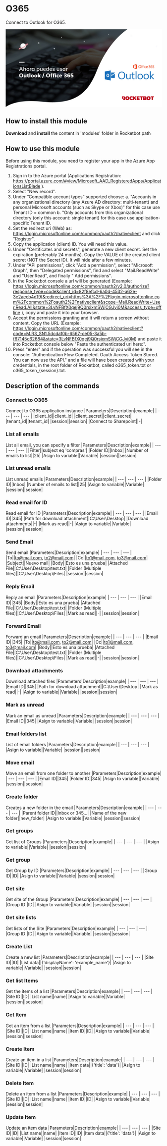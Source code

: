 



# O365
  
Connect to Outlook for O365.  
  
![banner](imgs/Banner_O365.png)
## How to install this module
  
__Download__ and __install__ the content in 'modules' folder in Rocketbot path  

## How to use this module

Before using this module, you need to register your app in the Azure App Registrations portal.

1. Sign in to the Azure portal (Applications Registration: https://portal.azure.com/#view/Microsoft_AAD_RegisteredApps/ApplicationsListBlade ).
2. Select "New record".
3. Under “Compatible account types” supported choose:
    a. "Accounts in any organizational directory (any Azure AD directory: multi-tenant) and personal Microsoft accounts (such as Skype or Xbox)" for this case use Tenant ID = common
    b. "Only accounts from this organizational directory (only this account: single tenant) for this case use application-specific Tenant ID.
4. Set the redirect uri (Web) as: https://login.microsoftonline.com/common/oauth2/nativeclient and click "Register".
5. Copy the application (client) ID. You will need this value.
6. Under "Certificates and secrets", generate a new client secret. Set the expiration (preferably 24 months). Copy the VALUE of the created client secret (NOT the Secret ID). It will hide after a few minutes.
7. Under "API permissions", click "Add a permission", select "Microsoft Graph", then "Delegated permissions", find and select "Mail.ReadWrite" and "User.Read", and finally " Add permissions".
8. In the Rocketbot console a url will be generated (Example: https://login.microsoftonline.com/common/oauth2/v2.0/authorize?response_type=code&client_id=82f8efcd-6a0d-4532-a62e-3e2aecb4d19f&redirect_uri=https%3A%2F%2Flogin.microsoftonline.com%2Fcommon%2Foauth2%2Fnativeclient&scope=Mail.ReadWrite+User.Read.All&state=3LvNFBfX0qej9Q0rsixmSWjCGJyi0M&access_type=offline ), copy and paste it into your browser.
9. Accept the permissions granting and it will return a screen without content. Copy the URL (Example: https://login.microsoftonline.com/common/oauth2/nativeclient?code=M.R3_SN1.5dcda10b-6567-ce05-3a5b-f67145c62684&state=3LvNFBfX0qej9Q0rsixmSWjCGJyi0M) and paste it into Rocketbot console below "Paste the authenticated url here:".
10. Press "enter" and if the operation was successful you will see in the console: "Authentication Flow Completed. Oauth Access Token Stored. You can now use the API." and a file will have been created with your credentials, in the root folder of Rocketbot, called o365_token.txt or o365_token_{session}.txt.

## Description of the commands

### Connect to O365
  
Connect to O365 application instance
|Parameters|Description|example|
| --- | --- | --- |
|client_id||client_id|
|client_secret||client_secret|
|tenant_id||tenant_id|
|session||session|
|Connect to Sharepoint||-|

### List all emails
  
List all email, you can specify a filter
|Parameters|Description|example|
| --- | --- | --- |
|Filter||subject eq 'compras'|
|Folder ID||Inbox|
|Number of emails to list||25|
|Asign to variable||Variable|
|session||session|

### List unread emails
  
List unread emails
|Parameters|Description|example|
| --- | --- | --- |
|Folder ID||Inbox|
|Number of emails to list||25|
|Asign to variable||Variable|
|session||session|

### Read email for ID
  
Read email for ID
|Parameters|Description|example|
| --- | --- | --- |
|Email ID||345|
|Path for download attachment||C:\User\Desktop|
|Download attachments||-|
|Mark as read||-|
|Asign to variable||Variable|
|session||session|

### Send Email
  
Send email
|Parameters|Description|example|
| --- | --- | --- |
|To||to@mail.com, to2@mail.com|
|Cc||to1@mail.com, to3@mail.com|
|Subject||Nuevo mail|
|Body||Esto es una prueba|
|Attached File||C:\User\Desktop\test.txt|
|Folder (Multiple files)||C:\User\Desktop\Files|
|session||session|

### Reply Email
  
Reply an email
|Parameters|Description|example|
| --- | --- | --- |
|Email ID||345|
|Body||Esto es una prueba|
|Attached File||C:\User\Desktop\test.txt|
|Folder (Multiple files)||C:\User\Desktop\Files|
|Mark as read||-|
|session||session|

### Forward Email
  
Forward an email
|Parameters|Description|example|
| --- | --- | --- |
|Email ID||345|
|To||to@mail.com, to2@mail.com|
|Cc||to1@mail.com, to3@mail.com|
|Body||Esto es una prueba|
|Attached File||C:\User\Desktop\test.txt|
|Folder (Multiple files)||C:\User\Desktop\Files|
|Mark as read||-|
|session||session|

### Download attachments
  
Download attached files
|Parameters|Description|example|
| --- | --- | --- |
|Email ID||345|
|Path for download attachment||C:\User\Desktop|
|Mark as read||-|
|Asign to variable||Variable|
|session||session|

### Mark as unread
  
Mark an email as unread
|Parameters|Description|example|
| --- | --- | --- |
|Email ID||345|
|Asign to variable||Variable|
|session||session|

### Email folders list
  
List of email folders
|Parameters|Description|example|
| --- | --- | --- |
|Asign to variable||Variable|
|session||session|

### Move email
  
Move an email from one folder to another
|Parameters|Description|example|
| --- | --- | --- |
|Email ID||345|
|Folder ID||345|
|Asign to variable||Variable|
|session||session|

### Create folder
  
Creates a new folder in the email
|Parameters|Description|example|
| --- | --- | --- |
|Parent folder ID||Inbox or 345...|
|Name of the new folder||new_folder|
|Asign to variable||Variable|
|session||session|

### Get groups
  
Get list of Groups
|Parameters|Description|example|
| --- | --- | --- |
|Asign to variable||Variable|
|session||session|

### Get group
  
Get Group by ID
|Parameters|Description|example|
| --- | --- | --- |
|Group ID||ID|
|Asign to variable||Variable|
|session||session|

### Get site
  
Get site of the Group
|Parameters|Description|example|
| --- | --- | --- |
|Group ID||ID|
|Asign to variable||Variable|
|session||session|

### Get site lists
  
Get lists of the Site
|Parameters|Description|example|
| --- | --- | --- |
|Group ID||ID|
|Asign to variable||Variable|
|session||session|

### Create List
  
Create a new list
|Parameters|Description|example|
| --- | --- | --- |
|Site ID||ID|
|List data||{'displayName': 'example_name'}|
|Asign to variable||Variable|
|session||session|

### Get list Items
  
Get the items of a list
|Parameters|Description|example|
| --- | --- | --- |
|Site ID||ID|
|List name||name|
|Asign to variable||Variable|
|session||session|

### Get Item
  
Get an item from a list
|Parameters|Description|example|
| --- | --- | --- |
|Site ID||ID|
|List name||name|
|Item ID||ID|
|Asign to variable||Variable|
|session||session|

### Create Item
  
Create an item in a list
|Parameters|Description|example|
| --- | --- | --- |
|Site ID||ID|
|List name||name|
|Item data||{'title': 'data'}|
|Asign to variable||Variable|
|session||session|

### Delete Item
  
Delete an item from a list
|Parameters|Description|example|
| --- | --- | --- |
|Site ID||ID|
|List name||name|
|Item ID||ID|
|Asign to variable||Variable|
|session||session|

### Update Item
  
Update an item data
|Parameters|Description|example|
| --- | --- | --- |
|Site ID||ID|
|List name||name|
|Item ID||ID|
|Item data||{'title': 'data'}|
|Asign to variable||Variable|
|session||session|
